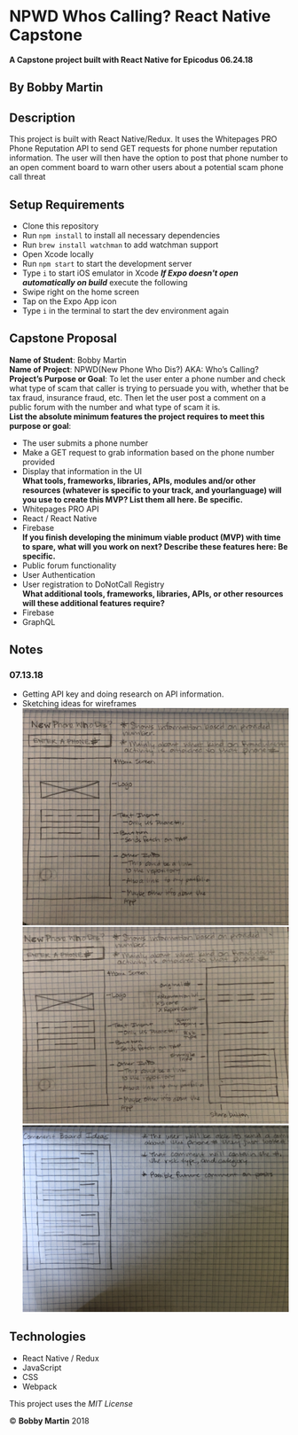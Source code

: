 # NPWD Whos Calling? React Native Capstone
**A Capstone project built with React Native for Epicodus 06.24.18**

## By Bobby Martin

## Description
This project is built with React Native/Redux. It uses the Whitepages PRO Phone Reputation API to send GET requests for phone number reputation information. The user will then have the option to post that phone number to an open comment board to warn other users about a potential scam phone call threat

## Setup Requirements

* Clone this repository
* Run `npm install` to install all necessary dependencies
* Run `brew install watchman` to add watchman support
* Open Xcode locally
* Run `npm start` to start the development server
* Type `i` to start iOS emulator in Xcode
**_If Expo doesn't open automatically on build_** execute the following
* Swipe right on the home screen
* Tap on the Expo App icon
* Type `i` in the terminal to start the dev environment again

## Capstone Proposal
**Name of Student**: Bobby Martin  
**Name of Project**: NPWD(New Phone Who Dis?) AKA: Who’s Calling?  
**Project’s Purpose or Goal**: To let the user enter a phone number and check what type of scam that caller is trying to persuade you with, whether that be tax fraud, insurance fraud, etc. Then let the user post a comment on a public forum with the number and what type of scam it is.  
**List the absolute minimum features the project requires to meet this purpose or goal**:
* The user submits a phone number
* Make a GET request to grab information based on the phone number provided
* Display that information in the UI  
**What tools, frameworks, libraries, APIs, modules and/or other resources (whatever is specific to your track, and yourlanguage) will you use to create this MVP? List them all here. Be specific.**
* Whitepages PRO API
* React / React Native
* Firebase  
**If you finish developing the minimum viable product (MVP) with time to spare, what will you work on next? Describe these features here: Be specific.**
* Public forum functionality
* User Authentication
* User registration to DoNotCall Registry  
**What additional tools, frameworks, libraries, APIs, or other resources will these additional features require?**
* Firebase
* GraphQL

## Notes
### 07.13.18
* Getting API key and doing research on API information.
* Sketching ideas for wireframes
![](assets/first-sketch.jpg)
![](assets/sketch2.jpg)
![](assets/sketch3.jpg)


## Technologies
* React Native / Redux
* JavaScript
* CSS
* Webpack

This project uses the _MIT License_  

&copy; **Bobby Martin** 2018
